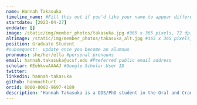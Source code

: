 ```yaml
---
name: Hannah Takasuka
timeline_name: #Fill this out if you'd like your name to appear differently on the Timeline.
startdate: [2023-04-27]
enddate: []
image: /static/img/member_photos/takasuka.jpg #365 x 365 pixels, 72 dpi
altimage: /static/img/member_photos/takasuka_alt.jpg #365 x 365 pixels, 72 dpi
position: Graduate Student
#subsequent:  update once you become an alumnus
pronouns: she/her/ella #personal pronouns
email: hannah.takasuka@ucsf.edu #Preferred public email address
scholar: KEehkvwAAAAJ #Google Scholar User ID
twitter:
linkedin: hannah-takasuka
github: hanmochturt
orcid: 0000-0002-9697-4189
description: "Hannah Takasuka is a DDS/PhD student in the Oral and Craniofacial Sciences Program. She is a 2022 graduate of Johns Hopkins University with majors in biomedical engineering and Spanish. Prior to UCSF, she conducted academic and industry research in cell biology, tissue engineering, and hardware/software development of medical devices. She also underwent orthognathic (corrective jaw) surgery, experiencing first-hand how a severely dysfunctional and unaesthetic orthodontic bite can negatively affect both physical and mental health. This inspired her to shift her focus and pursue studies in dentistry and oral sciences.  She is currently exploring dental electronic health record data and leveraging medical electronic health record data to quantify maternal comorbidities for mothers who deliver early preterm (<32 weeks gestational age), late preterm (32-36 weeks), spontaneous preterm (labor and delivery not induced by a doctor), or medically-indicated preterm (induced by a doctor). Outside of research, Hannah enjoys running, soccer, rock climbing, Christian fellowship, learning languages, and community service/advocacy."
---
```

